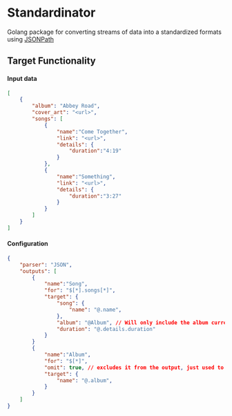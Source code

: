 # Standardinator

Golang package for converting streams of data into a standardized formats using [JSONPath](https://goessner.net/articles/JsonPath/)

## Target Functionality

#### Input data
```json
[
    {
        "album": "Abbey Road",
        "cover_art": "<url>",
        "songs": [
            {
                "name":"Come Together",
                "link": "<url>",
                "details": {
                    "duration":"4:19"
                }
            },
            {
                "name":"Something",
                "link": "<url>",
                "details": {
                    "duration":"3:27"
                }
            }
        ]
    }
]
```
#### Configuration
```json
{
    "parser": "JSON",
    "outputs": [
        {
            "name":"Song",
            "for": "$[*].songs[*]",
            "target": {
                "song": {
                    "name": "@.name",
                },
                "album": "@Album", // Will only include the album currently available in the tree
                "duration": "@.details.duration"
            }
        }
        {
            "name":"Album",
            "for": "$[*]",
            "omit": true, // excludes it from the output, just used to create tree data
            "target": {
                "name": "@.album",
            }
        }
    ]
}
```
